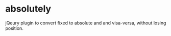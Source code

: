 absolutely
==========

jQeury plugin to convert fixed to absolute and and visa-versa, without losing position.

